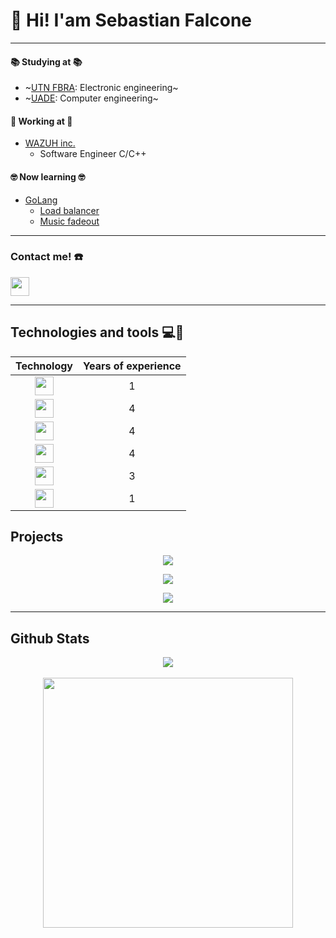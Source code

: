 # :wave: Hi! I'am Sebastian Falcone
__________ 
#### :books: Studying at :books:
- ~[UTN FBRA](https://www.frba.utn.edu.ar/): Electronic engineering~
- ~[UADE](https://www.uade.edu.ar):  Computer engineering~

#### :wrench: Working at :wrench:
- [WAZUH inc.](https://wazuh.com)
  - Software Engineer C/C++
    
#### 🤓 Now learning 🤓
- [GoLang](https://go.dev/)
  - [Load balancer](https://github.com/sebasfalcone/go-load-balancer)
  - [Music fadeout](https://github.com/sebasfalcone/volume-fadeout)
__________
### Contact me! :phone:
  
[<img src="https://github.com/get-icon/geticon/blob/master/icons/linkedin-icon.svg" width="30"/>](https://www.linkedin.com/in/sebastian-falcone-593503127/)

__________
## Technologies and tools 💻🔨

<div align="center">

|                                                                              Technology                                                                              | Years of experience |
|:----------------------------------------------------------------------------------------------------------------------------------------------------------------------:|:---------------------:|
| [<img src="https://github.com/get-icon/geticon/blob/master/icons/c-plusplus.svg" width="30"/>](https://github.com/get-icon/geticon/blob/master/icons/c-plusplus.svg) |                   1 |
| [<img src="https://github.com/get-icon/geticon/blob/master/icons/c.svg" width="30"/>](ttps://github.com/get-icon/geticon/blob/master/icons/c.svg)                    |                   4 |
| [<img src="https://github.com/get-icon/geticon/blob/master/icons/git-icon.svg" width="30"/>](https://github.com/get-icon/geticon/blob/master/icons/git-icon.svg)     |                   4 |
| [<img src="https://github.com/get-icon/geticon/blob/master/icons/linux-tux.svg" width="30"/>](https://github.com/get-icon/geticon/blob/master/icons/linux-tux.svg)   |                   4 |
| [<img src="https://github.com/get-icon/geticon/blob/master/icons/bash.svg" width="30"/>](https://github.com/get-icon/geticon/blob/master/icons/bash.svg)             |                   3 |
| [<img src="https://github.com/get-icon/geticon/blob/master/icons/docker-icon.svg" width="30"/>](https://github.com/get-icon/geticon/blob/master/icons/bash.svg)      |                   1 |

</div>

## Projects
<p align="center">
  <a href="https://github.com/wazuh/wazuh"> <img src="https://github-readme-stats.vercel.app/api/pin/?username=wazuh&repo=wazuh&theme=gruvbox" /> </a>
</p>
<p align="center">
  <a href="https://github.com/sebasfalcone/go-load-balancer"> <img src="https://github-readme-stats.vercel.app/api/pin/?username=sebasfalcone&repo=go-load-balancer&theme=gruvbox" /> </a>
</p>
<p align="center">
  <a href="https://github.com/sebasfalcone/volume-fadeout"> <img src="https://github-readme-stats.vercel.app/api/pin/?username=sebasfalcone&repo=volume-fadeout&theme=gruvbox" /> </a>
</p>

__________
## Github Stats
 
<p align="center">
 <a href="https://github.com/sebasfalcone">
  <img align="center" src="https://github-readme-stats.vercel.app/api/?username=sebasfalcone&count_private=true&theme=gruvbox&showicons=true" />
 </a>
 <br><br>
  <a href="https://github.com/sebasfalcone"><img width="400" src="https://github-readme-stats.vercel.app/api/top-langs/?username=sebasfalcone&hide=shell&langs_count=10&layout=compact&theme=gruvbox">
 <br><br>
</p>
